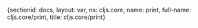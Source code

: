 {sectionid: docs, layout: var, ns: cljs.core, name: print, full-name: cljs.core/print,
  title: cljs.core/print}
